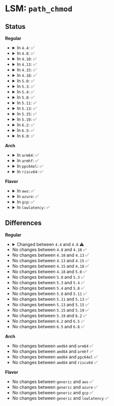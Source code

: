 # LSM: <code>path_chmod</code>

## Status
<b>Regular</b>
<ul>
<li>
<details>
<summary>In <code>4.4</code>: ✅</summary>

```c
int security_path_chmod(struct path *path, umode_t mode);
```
</details>
</li>
<li>
<details>
<summary>In <code>4.8</code>: ✅</summary>

```c
int security_path_chmod(const struct path *path, umode_t mode);
```
</details>
</li>
<li>
<details>
<summary>In <code>4.10</code>: ✅</summary>

```c
int security_path_chmod(const struct path *path, umode_t mode);
```
</details>
</li>
<li>
<details>
<summary>In <code>4.13</code>: ✅</summary>

```c
int security_path_chmod(const struct path *path, umode_t mode);
```
</details>
</li>
<li>
<details>
<summary>In <code>4.15</code>: ✅</summary>

```c
int security_path_chmod(const struct path *path, umode_t mode);
```
</details>
</li>
<li>
<details>
<summary>In <code>4.18</code>: ✅</summary>

```c
int security_path_chmod(const struct path *path, umode_t mode);
```
</details>
</li>
<li>
<details>
<summary>In <code>5.0</code>: ✅</summary>

```c
int security_path_chmod(const struct path *path, umode_t mode);
```
</details>
</li>
<li>
<details>
<summary>In <code>5.3</code>: ✅</summary>

```c
int security_path_chmod(const struct path *path, umode_t mode);
```
</details>
</li>
<li>
<details>
<summary>In <code>5.4</code>: ✅</summary>

```c
int security_path_chmod(const struct path *path, umode_t mode);
```
</details>
</li>
<li>
<details>
<summary>In <code>5.8</code>: ✅</summary>

```c
int security_path_chmod(const struct path *path, umode_t mode);
```
</details>
</li>
<li>
<details>
<summary>In <code>5.11</code>: ✅</summary>

```c
int security_path_chmod(const struct path *path, umode_t mode);
```
</details>
</li>
<li>
<details>
<summary>In <code>5.13</code>: ✅</summary>

```c
int security_path_chmod(const struct path *path, umode_t mode);
```
</details>
</li>
<li>
<details>
<summary>In <code>5.15</code>: ✅</summary>

```c
int security_path_chmod(const struct path *path, umode_t mode);
```
</details>
</li>
<li>
<details>
<summary>In <code>5.19</code>: ✅</summary>

```c
int security_path_chmod(const struct path *path, umode_t mode);
```
</details>
</li>
<li>
<details>
<summary>In <code>6.2</code>: ✅</summary>

```c
int security_path_chmod(const struct path *path, umode_t mode);
```
</details>
</li>
<li>
<details>
<summary>In <code>6.5</code>: ✅</summary>

```c
int security_path_chmod(const struct path *path, umode_t mode);
```
</details>
</li>
<li>
<details>
<summary>In <code>6.8</code>: ✅</summary>

```c
int security_path_chmod(const struct path *path, umode_t mode);
```
</details>
</li>
</ul>
<b>Arch</b>
<ul>
<li>
<details>
<summary>In <code>arm64</code>: ✅</summary>

```c
int security_path_chmod(const struct path *path, umode_t mode);
```
</details>
</li>
<li>
<details>
<summary>In <code>armhf</code>: ✅</summary>

```c
int security_path_chmod(const struct path *path, umode_t mode);
```
</details>
</li>
<li>
<details>
<summary>In <code>ppc64el</code>: ✅</summary>

```c
int security_path_chmod(const struct path *path, umode_t mode);
```
</details>
</li>
<li>
<details>
<summary>In <code>riscv64</code>: ✅</summary>

```c
int security_path_chmod(const struct path *path, umode_t mode);
```
</details>
</li>
</ul>
<b>Flavor</b>
<ul>
<li>
<details>
<summary>In <code>aws</code>: ✅</summary>

```c
int security_path_chmod(const struct path *path, umode_t mode);
```
</details>
</li>
<li>
<details>
<summary>In <code>azure</code>: ✅</summary>

```c
int security_path_chmod(const struct path *path, umode_t mode);
```
</details>
</li>
<li>
<details>
<summary>In <code>gcp</code>: ✅</summary>

```c
int security_path_chmod(const struct path *path, umode_t mode);
```
</details>
</li>
<li>
<details>
<summary>In <code>lowlatency</code>: ✅</summary>

```c
int security_path_chmod(const struct path *path, umode_t mode);
```
</details>
</li>
</ul>

## Differences
<b>Regular</b>
<ul>
<li>
<details>
<summary>Changed between <code>4.4</code> and <code>4.8</code> ⚠️</summary>
<ul>
<li>
<b>Param type changed. </b>
<code>struct path *path</code> ➡️ <code>const struct path *path</code>
</li>
</ul>
</details>
</li>
<li>
No changes between <code>4.8</code> and <code>4.10</code> ✅
</li>
<li>
No changes between <code>4.10</code> and <code>4.13</code> ✅
</li>
<li>
No changes between <code>4.13</code> and <code>4.15</code> ✅
</li>
<li>
No changes between <code>4.15</code> and <code>4.18</code> ✅
</li>
<li>
No changes between <code>4.18</code> and <code>5.0</code> ✅
</li>
<li>
No changes between <code>5.0</code> and <code>5.3</code> ✅
</li>
<li>
No changes between <code>5.3</code> and <code>5.4</code> ✅
</li>
<li>
No changes between <code>5.4</code> and <code>5.8</code> ✅
</li>
<li>
No changes between <code>5.8</code> and <code>5.11</code> ✅
</li>
<li>
No changes between <code>5.11</code> and <code>5.13</code> ✅
</li>
<li>
No changes between <code>5.13</code> and <code>5.15</code> ✅
</li>
<li>
No changes between <code>5.15</code> and <code>5.19</code> ✅
</li>
<li>
No changes between <code>5.19</code> and <code>6.2</code> ✅
</li>
<li>
No changes between <code>6.2</code> and <code>6.5</code> ✅
</li>
<li>
No changes between <code>6.5</code> and <code>6.8</code> ✅
</li>
</ul>
<b>Arch</b>
<ul>
<li>
No changes between <code>amd64</code> and <code>arm64</code> ✅
</li>
<li>
No changes between <code>amd64</code> and <code>armhf</code> ✅
</li>
<li>
No changes between <code>amd64</code> and <code>ppc64el</code> ✅
</li>
<li>
No changes between <code>amd64</code> and <code>riscv64</code> ✅
</li>
</ul>
<b>Flavor</b>
<ul>
<li>
No changes between <code>generic</code> and <code>aws</code> ✅
</li>
<li>
No changes between <code>generic</code> and <code>azure</code> ✅
</li>
<li>
No changes between <code>generic</code> and <code>gcp</code> ✅
</li>
<li>
No changes between <code>generic</code> and <code>lowlatency</code> ✅
</li>
</ul>
